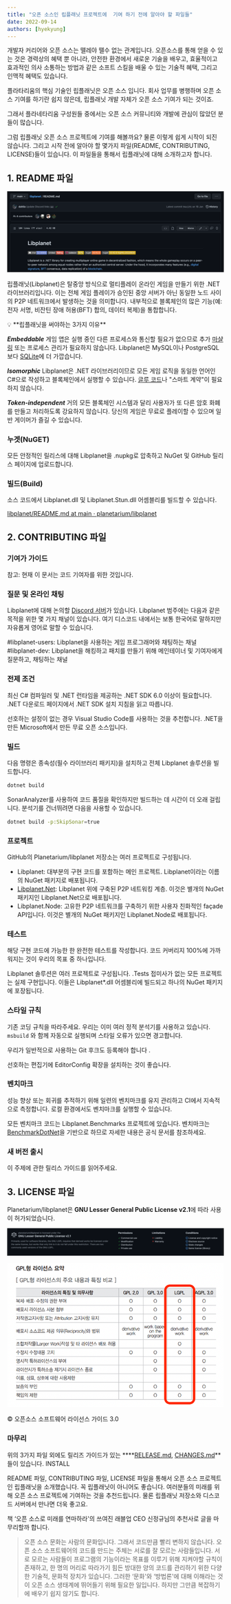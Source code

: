 ```yaml
---
title: "오픈 소스인 립플래닛 프로젝트에  기여 하기 전에 알아야 할 파일들"
date: 2022-09-14
authors: [hyekyung]
---
```

개발자 커리어와 오픈 소스는 뗄레야 뗄수 없는 관계입니다. 오픈소스를 통해 얻을 수 있는 것은 경력상의 혜택 뿐 아니라, 안전한 환경에서 새로운 기술을 배우고, 효율적이고 효과적인 의사 소통하는 방법과 같은 소프트 스킬을 배울 수 있는 기술적 혜택, 그리고 인맥적 혜택도 있습니다. 

플라타리움의 핵심 기술인 립플래닛은 오픈 소스 입니다. 회사 업무를 병행하며 오픈 소스 기여를 하기란 쉽지 않은데, 립플래닛 개발 자체가 오픈 소스 기여가 되는 것이죠.

그래서 플라네타리움 구성원들 중에서는 오픈 소스 커뮤니티와 개발에 관심이 많았던 분들이 많습니다.

그럼 립플래닛 오픈 소스 프로젝트에 기여를 해볼까요? 물론 이렇게 쉽게 시작이 되진 않습니다. 그리고 시작 전에 알아야 할 몇가지 파일(README, CONTRIBUTING, LICENSE)들이 있습니다. 이 파일들을 통해서 립플래닛에 대해 소개하고자 합니다. 

## 1. README 파일

![](images/1.png)

립플래닛(Libplanet)은 탈중앙 방식으로 멀티플레이 온라인 게임을 만들기 위한 .NET 라이브러리입니다. 이는 전체 게임 플레이가 승인된 중앙 서버가 아닌 동일한 노드 사이의 P2P 네트워크에서 발생하는 것을 의미합니다. 내부적으로 블록체인의 많은 기능(예: 전자 서명, 비잔틴 장애 허용(BFT) 합의, 데이터 복제)을 통합합니다.

<aside>
💡 **립플래닛을 써야하는 3가지 이유**

***Embeddable***
게임 앱은 실행 중인 다른 프로세스와 통신할 필요가 없으므로 추가 [마샬링](https://ko.wikipedia.org/wiki/%EB%A7%88%EC%83%AC%EB%A7%81_(%EC%BB%B4%ED%93%A8%ED%84%B0_%EA%B3%BC%ED%95%99)) 또는 프로세스 관리가 필요하지 않습니다. Libplanet은 MySQL이나 PostgreSQL보다 [SQLite](https://ko.wikipedia.org/wiki/SQLite)에 더 가깝습니다.

***Isomorphic***
Libplanet은 .NET 라이브러리이므로 모든 게임 로직을 동일한 언어인 C#으로 작성하고 블록체인에서 실행할 수 있습니다. [글루 코드](https://en.wikipedia.org/wiki/Glue_code)나 "스마트 계약"이 필요하지 않습니다.

***Token-independent***
거의 모든 블록체인 시스템과 달리 사용자가 또 다른 암호 화폐를 만들고 처리하도록 강요하지 않습니다. 당신의 게임은 무료로 플레이할 수 있으며 일반 게이머가 즐길 수 있습니다.

</aside>

### 누겟(NuGET)

모든 안정적인 릴리스에 대해 Libplanet을 .nupkg로 압축하고 NuGet 및 GitHub 릴리스 페이지에 업로드합니다.

### 빌드(Build)

소스 코드에서 Libplanet.dll 및 Libplanet.Stun.dll 어셈블리를 빌드할 수 있습니다.

[libplanet/README.md at main · planetarium/libplanet](https://github.com/planetarium/libplanet/blob/main/README.md)

## 2. CONTRIBUTING 파일

### 기여가 가이드

참고: 현재 이 문서는 코드 기여자를 위한 것입니다.

### 질문 및 온라인 채팅

Libplanet에 대해 논의할 [Discord 서버](https://planetarium.dev/discord)가 있습니다. Libplanet 범주에는 다음과 같은 목적을 위한 몇 가지 채널이 있습니다. 여기 디스코드 내에서는 보통 한국어로 말하지만 자유롭게 영어로 말할 수 있습니다.

#libplanet-users: Libplanet을 사용하는 게임 프로그래머와 채팅하는 채널
#libplanet-dev: Libplanet을 해킹하고 패치를 만들기 위해 메인테이너 및 기여자에게 질문하고, 채팅하는 채널

### 전제 조건

최신 C# 컴파일러 및 .NET 런타임을 제공하는 .NET SDK 6.0 이상이 필요합니다. .NET 다운로드 페이지에서 .NET SDK 설치 지침을 읽고 따릅니다. 

선호하는 설정이 없는 경우 Visual Studio Code를 사용하는 것을 추천합니다. .NET을 만든 Microsoft에서 만든 무료 오픈 소스입니다. 

### 빌드

다음 명령은 종속성(필수 라이브러리 패키지)을 설치하고 전체 Libplanet 솔루션을 빌드합니다.

```bash
dotnet build
```

SonarAnalyzer를 사용하여 코드 품질을 확인하지만 빌드하는 데 시간이 더 오래 걸립니다. 분석기를 건너뛰려면 다음을 사용할 수 있습니다.

```bash
dotnet build -p:SkipSonar=true
```

### 프로젝트

GitHub의 Planetarium/libplanet 저장소는 여러 프로젝트로 구성됩니다. 

- Libplanet: 대부분의 구현 코드를 포함하는 메인 프로젝트. Libplanet이라는 이름의 NuGet 패키지로 배포됩니다.
- [Libplanet.Net](http://libplanet.net/): Libplanet 위에 구축된 P2P 네트워킹 계층. 이것은 별개의 NuGet 패키지인 Libplanet.Net으로 배포됩니다.
- Libplanet.Node: 고유한 P2P 네트워크를 구축하기 위한 사용자 친화적인 façade API입니다. 이것은 별개의 NuGet 패키지인 Libplanet.Node로 배포됩니다.

### 테스트

해당 구현 코드에 가능한 한 완전한 테스트를 작성합니다. 코드 커버리지 100%에 가까워지는 것이 우리의 목표 중 하나입니다.

Libplanet 솔루션은 여러 프로젝트로 구성됩니다. .Tests 접미사가 없는 모든 프로젝트는 실제 구현입니다. 이들은 Libplanet*.dll 어셈블리에 빌드되고 하나의 NuGet 패키지에 포장됩니다.

### 스타일 규칙

기존 코딩 규칙을 따라주세요. 우리는 이미 여러 정적 분석기를 사용하고 있습니다. `msbuild` 와 함께 자동으로 실행되며 스타일 오류가 있으면 경고합니다.

우리가 일반적으로 사용하는 Git 후크도 등록해야 합니다 .

선호하는 편집기에 EditorConfig 확장을 설치하는 것이 좋습니다.

### 벤치마크

성능 향상 또는 회귀를 추적하기 위해 일련의 벤치마크를 유지 관리하고 CI에서 지속적으로 측정합니다. 로컬 환경에서도 벤치마크를 실행할 수 있습니다.

모든 벤치마크 코드는 Libplanet.Benchmarks 프로젝트에 있습니다. 벤치마크는 [BenchmarkDotNet](https://benchmarkdotnet.org/)을 기반으로 하므로 자세한 내용은 공식 문서를 참조하세요.

### 새 버전 출시

이 주제에 관한 릴리스 가이드를 읽어주세요. 

## 3. LICENSE 파일

Planetarium/libplanet은 **GNU Lesser General Public License v2.1**에 따라 사용이 허가되었습니다.

![](images/2.png)

![](images/3.png)

© 오픈소스 소프트웨어 라이선스 가이드 3.0

### 마무리

위의 3가지 파일 외에도 릴리즈 가이드가 있는 ****[RELEASE.md](https://github.com/planetarium/libplanet/blob/main/RELEASE.md), [CHANGES.md](https://github.com/planetarium/libplanet/blob/main/CHANGES.md)**들이 있습니다. INSTALL

README 파일, CONTRIBUTING 파일, LICENSE 파일을 통해서 오픈 소스 프로젝트인 립플래닛을 소개했습니다. 꼭 립플래닛이 아니어도 좋습니다. 여러분들의 미래를 위해 오픈 소스 프로젝트에 기여하는 것을 추천드립니다. 물론 립플래닛 저장소와 디스코드 서버에서 만나면 더욱 좋고요.  

책 ‘오픈 소스로 미래를 연마하라'의 쓰여진 래블업 CEO 신정규님의 추천사로 글을 마무리할까 합니다.

> 오픈 소스 문화는 사람의 문화입니다. 그래서 코드만큼 빨리 변하지 않습니다. 오픈 소스 소프트웨어의 코드를 만드는 주체는 서로를 잘 모르는 사람들입니다. 서로 모르는 사람들이 프로그램의 기능이라는 목표를 이루기 위해 지켜야할 규칙이 존재하고, 한 명의 머리로 따라가기 힘든 방대한 양의 코드를 관리하기 위한 다양한 기술적, 문화적 장치가 있습니다. 그러한 ‘문화'와 ‘방법론'에 대해 이해라는 것이 오픈 소스 생태계에 뛰어들기 위해 필요한 일입니다. 하지만 그만큼 복잡하기에 배우기 쉽지 않기도 합니다.
>